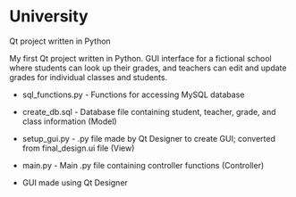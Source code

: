 # University

Qt project written in Python

My first Qt project written in Python. GUI interface for a fictional school where students can look up their grades, and teachers can edit and update grades for individual classes and students.

- sql_functions.py - Functions for accessing MySQL database
- create_db.sql - Database file containing student, teacher, grade, and class information (Model)
- setup_gui.py - .py file made by Qt Designer to create GUI; converted from final_design.ui file (View)
- main.py - Main .py file containing controller functions (Controller)

- GUI made using Qt Designer

